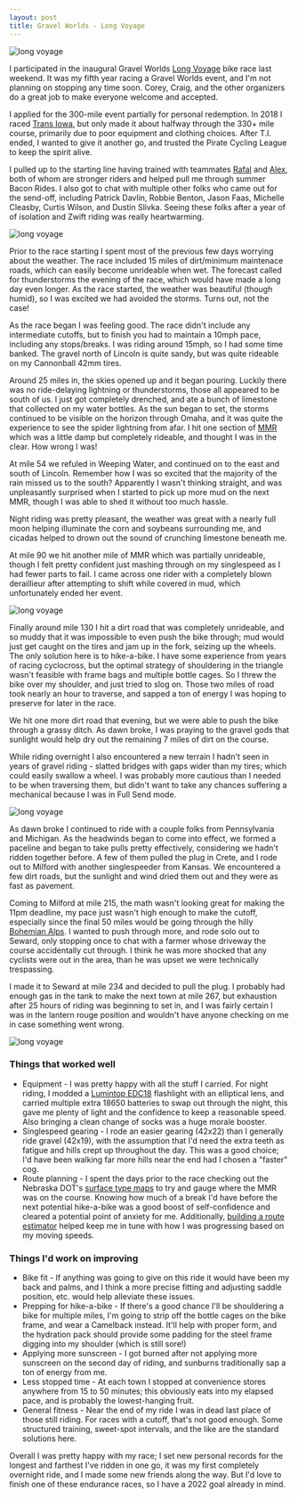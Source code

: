 ```yaml
---
layout: post
title: Gravel Worlds - Long Voyage
---
```


![long voyage](/content/images/long-voyage/long-voyage-4.jpg)

I participated in the inaugural Gravel Worlds [Long Voyage](https://www.gravel-worlds.com/the-long-voyage) bike race last weekend. It was my fifth year racing a Gravel Worlds event, and I'm not planning on stopping any time soon. Corey, Craig, and the other organizers do a great job to make everyone welcome and accepted.

I applied for the 300-mile event partially for personal redemption. In 2018 I raced [Trans Iowa](https://transiowa.blogspot.com/), but only made it about halfway through the 330+ mile course, primarily due to poor equipment and clothing choices. After T.I. ended, I wanted to give it another go, and trusted the Pirate Cycling League to keep the spirit alive.

I pulled up to the starting line having trained with teammates [Rafal](https://www.instagram.com/rdoloto78/) and [Alex](https://www.instagram.com/alexander_g_sanchez/), both of whom are stronger riders and helped pull me through summer Bacon Rides. I also got to chat with multiple other folks who came out for the send-off, including Patrick Davlin, Robbie Benton, Jason Faas, Michelle Cleasby, Curtis Wilson, and Dustin Slivka. Seeing these folks after a year of of isolation and Zwift riding was really heartwarming.

![long voyage](/content/images/long-voyage/long-voyage-1.jpg)

Prior to the race starting I spent most of the previous few days worrying about the weather. The race included 15 miles of dirt/minimum maintenace roads, which can easily become unrideable when wet. The forecast called for thunderstorms the evening of the race, which would have made a long day even longer. As the race started, the weather was beautiful (though humid), so I was excited we had avoided the storms. Turns out, not the case!

As the race began I was feeling good. The race didn't include any intermediate cutoffs, but to finish you had to maintain a 10mph pace, including any stops/breaks. I was riding around 15mph, so I had some time banked. The gravel north of Lincoln is quite sandy, but was quite rideable on my Cannonball 42mm tires.

Around 25 miles in, the skies opened up and it began pouring. Luckily there was no ride-delaying lightning or thunderstorms, those all appeared to be south of us. I just got completely drenched, and ate a bunch of limestone that collected on my water bottles. As the sun began to set, the storms continued to be visible on the horizon through Omaha, and it was quite the experience to see the spider lightning from afar. I hit one section of [MMR](https://flickr.com/photos/nickfaiello/4743812399) which was a little damp but completely rideable, and thought I was in the clear. How wrong I was!


At mile 54 we refuled in Weeping Water, and continued on to the east and south of Lincoln. Remember how I was so excited that the majority of the rain missed us to the south? Apparently I wasn't thinking straight, and was unpleasantly surprised when I started to pick up more mud on the next MMR, though I was able to shed it without too much hassle.


Night riding was pretty pleasant, the weather was great with a nearly full moon helping illuminate the corn and soybeans surrounding me, and cicadas helped to drown out the sound of crunching limestone beneath me.

At mile 90 we hit another mile of MMR which was partially unrideable, though I felt pretty confident just mashing through on my singlespeed as I had fewer parts to fail. I came across one rider with a completely blown deraillieur after attempting to shift while covered in mud, which unfortunately ended her event.

![long voyage](/content/images/long-voyage/long-voyage-2.jpg)

Finally around mile 130 I hit a dirt road that was completely unrideable, and so muddy that it was impossible to even push the bike through; mud would just get caught on the tires and jam up in the fork, seizing up the wheels. The only solution here is to hike-a-bike. I have some experience from years of racing cyclocross, but the optimal strategy of shouldering in the triangle wasn't feasible with frame bags and multiple bottle cages. So I threw the bike over my shoulder, and just tried to slog on. Those two miles of road took nearly an hour to traverse, and sapped a ton of energy I was hoping to preserve for later in the race.

We hit one more dirt road that evening, but we were able to push the bike through a grassy ditch. As dawn broke, I was praying to the gravel gods that sunlight would help dry out the remaining 7 miles of dirt on the course.

While riding overnight I also encountered a new terrain I hadn't seen in years of gravel riding - slatted bridges with gaps wider than my tires; which could easily swallow a wheel. I was probably more cautious than I needed to be when traversing them, but didn't want to take any chances suffering a mechanical because I was in Full Send mode.

![long voyage](/content/images/long-voyage/long-voyage-5.jpg)

As dawn broke I continued to ride with a couple folks from Pennsylvania and Michigan. As the headwinds began to come into effect, we formed a paceline and began to take pulls pretty effectively, considering we hadn't ridden together before. A few of them pulled the plug in Crete, and I rode out to Milford with another singlespeeder from Kansas. We encountered a few dirt roads, but the sunlight and wind dried them out and they were as fast as pavement.

Coming to Milford at mile 215, the math wasn't looking great for making the 11pm deadline, my pace just wasn't high enough to make the cutoff, especially since the final 50 miles would be going through the hilly [Bohemian Alps](https://en.wikipedia.org/wiki/Bohemian_Alps). I wanted to push through more, and rode solo out to Seward, only stopping once to chat with a farmer whose driveway the course accidentally cut through. I think he was more shocked that any cyclists were out in the area, than he was upset we were technically trespassing.

I made it to Seward at mile 234 and decided to pull the plug. I probably had enough gas in the tank to make the next town at mile 267, but exhaustion after 25 hours of riding was beginning to set in, and I was fairly certain I was in the lantern rouge position and wouldn't have anyone checking on me in case something went wrong.

![long voyage](/content/images/long-voyage/long-voyage-3.jpg)

### Things that worked well

* Equipment - I was pretty happy with all the stuff I carried. For night riding, I modded a [Lumintop EDC18](https://budgetlightforum.com/node/69826) flashlight with an elliptical lens, and carried multiple extra 18650 batteries to swap out through the night, this gave me plenty of light and the confidence to keep a reasonable speed. Also bringing a clean change of socks was a huge morale booster.
* Singlespeed gearing - I rode an easier gearing (42x22) than I generally ride gravel (42x19), with the assumption that I'd need the extra teeth as fatigue and hills crept up throughout the day. This was a good choice; I'd have been walking far more hills near the end had I chosen a "faster" cog.
* Route planning - I spent the days prior to the race checking out the Nebraska DOT's [surface type maps](https://dot.nebraska.gov/travel/map-library/county/) to try and gauge where the MMR was on the course. Knowing how much of a break I'd have before the next potential hike-a-bike was a good boost of self-confidence and cleared a potential point of anxiety for me. Additionally, [building a route estimator](https://steele.blue/js-temporal/) helped keep me in tune with how I was progressing based on my moving speeds.

### Things I'd work on improving

* Bike fit - If anything was going to give on this ride it would have been my back and palms, and I think a more precise fitting and adjusting saddle position, etc. would help alleviate these issues.
* Prepping for hike-a-bike - If there's a good chance I'll be shouldering a bike for multiple miles, I'm going to strip off the bottle cages on the bike frame, and wear a Camelback instead. It'll help with proper form, and the hydration pack should provide some padding for the steel frame digging into my shoulder (which is still sore!)
* Applying more sunscreen - I got burned after not applying more sunscreen on the second day of riding, and sunburns traditionally sap a ton of energy from me.
* Less stopped time - At each town I stopped at convenience stores anywhere from 15 to 50 minutes; this obviously eats into my elapsed pace, and is probably the lowest-hanging fruit.
* General fitness - Near the end of my ride I was in dead last place of those still riding. For races with a cutoff, that's not good enough. Some structured training, sweet-spot intervals, and the like are the standard solutions here.

Overall I was pretty happy with my race; I set new personal records for the longest and farthest I've ridden in one go, it was my first completely overnight ride, and I made some new friends along the way. But I'd love to finish one of these endurance races, so I have a 2022 goal already in mind.